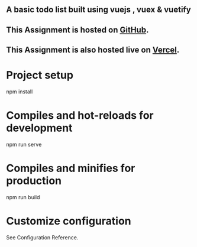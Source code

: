 ## A basic todo list built using vuejs , vuex & vuetify
## This Assignment is hosted on [GitHub](https://github.com/AdityaRamanSingh/Intract-Assignment-todo-list).
## This Assignment is also hosted live on [Vercel](https://intract-assignment-todo-list.vercel.app/). 
# Project setup
npm install
# Compiles and hot-reloads for development
npm run serve
# Compiles and minifies for production
npm run build
# Customize configuration
See Configuration Reference.

